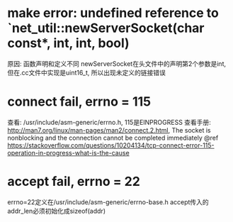 # make error: undefined reference to `net_util::newServerSocket(char const*, int, int, bool)
原因: 函数声明和定义不同
newServerSocket在头文件中的声明第2个参数是int, 但在.cc文件中实现是uint16_t, 所以出现未定义的链接错误

# connect fail, errno = 115
查看: /usr/include/asm-generic/errno.h, 115是EINPROGRESS
查看手册: http://man7.org/linux/man-pages/man2/connect.2.html, The socket is nonblocking and the connection cannot be completed immediately
@ref https://stackoverflow.com/questions/10204134/tcp-connect-error-115-operation-in-progress-what-is-the-cause

# accept fail, errno = 22
errno=22定义在/usr/include/asm-generic/errno-base.h
accept传入的addr_len必须初始化成sizeof(addr)